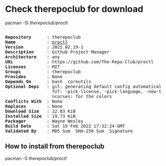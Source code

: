 # Check therepoclub for download

pacman -Si *therepoclub/proctl*

<div class="highlight"><pre class="highlight"><text>
<b>Repository</b>      : therepoclub
<b>Name</b>            : <a href="../../x86_64/proctl-2022.02.19-1-any.pkg.tar.zst">proctl</a>
<b>Version</b>         : 2022.02.19-1
<b>Description</b>     : Github Project Manager
<b>Architecture</b>    : any
<b>URL</b>             : https://github.com/The-Repo-Club/proctl
<b>Licenses</b>        : MIT
<b>Groups</b>          : therepoclub
<b>Provides</b>        : None
<b>Depends On</b>      : bash  coreutils
<b>Optional Deps</b>   : git: generating default config automatically
                  fzf: -pick-license, -pick-language, -new-template flags
                  ncurses: for the colors
<b>Conflicts With</b>  : None
<b>Replaces</b>        : None
<b>Download Size</b>   : 22.83 KiB
<b>Installed Size</b>  : 19.73 KiB
<b>Packager</b>        : Wayne Wesley <wayne6324@gmail.com>
<b>Build Date</b>      : Sat 19 Feb 2022 17:32:24 GMT
<b>Validated By</b>    : MD5 Sum  SHA-256 Sum  Signature
</text></pre></div>

## How to install from therepoclub

pacman -S *therepoclub/proctl*
